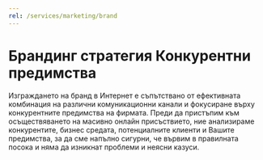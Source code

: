 ```yaml
---
rel: /services/marketing/brand
---
```

# Брандинг стратегия **Конкурентни предимства**
Изграждането на бранд в Интернет е съпътствано от ефективната комбинация на различни комуникационни канали и фокусиране върху конкурентните предимства на фирмата. Преди да пристъпим към осъществяването на масивно онлайн присъствието, ние анализираме конкурентите, бизнес средата, потенциалните клиенти и Вашите предимства, за да сме напълно сигурни, че вървим в правилната посока и няма да изникнат проблеми и неясни казуси.
